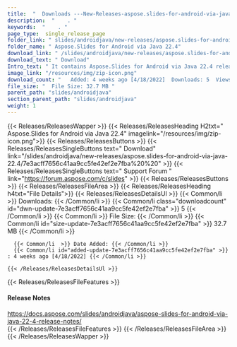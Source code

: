 ```yaml
---
title:  "  Downloads ---New-Releases-aspose.slides-for-android-via-java-22.4 . " 
description:  "    . " 
keywords:  "    . " 
page_type:  single_release_page
folder_link: " slides/androidjava/new-releases/aspose.slides-for-android-via-java-22.4/"
folder_name: " Aspose.Slides for Android via Java 22.4"
download_link: " /slides/androidjava/new-releases/aspose.slides-for-android-via-java-22.4/7e3acff7656c41aa9cc5fe42ef2e7fba"
download_text: " Download"
Intro_text: " It contains Aspose.Slides for Android via Java 22.4 release."
image_link: "/resources/img/zip-icon.png"
download_count: "   Added: 4 weeks ago [4/18/2022]  Downloads: 5  Views: 14"
file_size: "  File Size: 32.7 MB "
parent_path: "slides/androidjava"
section_parent_path: "slides/androidjava"
weight: 1 
---
```


{{< Releases/ReleasesWapper >}}
  {{< Releases/ReleasesHeading H2txt=" Aspose.Slides for Android via Java 22.4" imagelink="/resources/img/zip-icon.png">}}
  {{< Releases/ReleasesButtons >}}
    {{< Releases/ReleasesSingleButtons text=" Download" link="/slides/androidjava/new-releases/aspose.slides-for-android-via-java-22.4/7e3acff7656c41aa9cc5fe42ef2e7fba%20%20" >}}
    {{< Releases/ReleasesSingleButtons text=" Support Forum " link="https://forum.aspose.com/c/slides" >}}
  {{< Releases/ReleasesButtons >}}
  {{< Releases/ReleasesFileArea >}}
    {{< Releases/ReleasesHeading h4txt="File Details">}}
    {{< Releases/ReleasesDetailsUl >}}
            {{< Common/li  >}} Downloads: {{< /Common/li >}} 
      {{< Common/li class="downloadcount" id="dwn-update-7e3acff7656c41aa9cc5fe42ef2e7fba" >}} 5 {{< /Common/li >}} 
      {{< Common/li  >}} File Size: {{< /Common/li >}} 
      {{< Common/li id="size-update-7e3acff7656c41aa9cc5fe42ef2e7fba" >}} 32.7 MB {{< /Common/li >}} 


      {{< Common/li  >}} Date Added: {{< /Common/li >}} 
      {{< Common/li id="added-update-7e3acff7656c41aa9cc5fe42ef2e7fba" >}} : 4 weeks ago [4/18/2022] {{< /Common/li >}} 

    {{< /Releases/ReleasesDetailsUl >}}

  {{< Releases/ReleasesFileFeatures >}}
      <h4>Release Notes</h4><div><a href="https://docs.aspose.com/slides/androidjava/aspose-slides-for-android-via-java-22-4-release-notes/">https://docs.aspose.com/slides/androidjava/aspose-slides-for-android-via-java-22-4-release-notes/</a></div>
  {{< /Releases/ReleasesFileFeatures >}}
 {{< /Releases/ReleasesFileArea >}}
{{< /Releases/ReleasesWapper >}}


